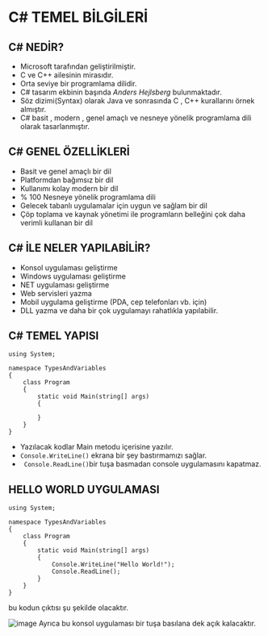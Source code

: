 # C# TEMEL BİLGİLERİ
## C# NEDİR?
- Microsoft tarafından geliştirilmiştir.
- C ve C++ ailesinin mirasıdır.
- Orta seviye bir programlama dilidir.
- C# tasarım ekbinin başında *Anders Hejlsberg* bulunmaktadır. 
- Söz dizimi(Syntax) olarak Java ve sonrasında C , C++ kurallarını örnek almıştır.
- C# basit , modern , genel amaçlı ve nesneye yönelik programlama dili olarak tasarlanmıştır.

## C# GENEL ÖZELLİKLERİ
- Basit ve genel amaçlı bir dil
- Platformdan bağımsız bir dil
- Kullanımı kolay modern bir dil
- % 100 Nesneye yönelik programlama dili
- Gelecek tabanlı uygulamalar için uygun ve sağlam bir dil
- Çöp toplama ve kaynak yönetimi ile programların belleğini çok daha verimli kullanan bir dil

## C# İLE NELER YAPILABİLİR?
- Konsol uygulaması geliştirme
- Windows uygulaması geliştirme
- NET uygulaması geliştirme
- Web servisleri yazma
- Mobil uygulama geliştirme (PDA, cep telefonları vb. için)
- DLL yazma
ve daha bir çok uygulamayı rahatlıkla yapılabilir.

## C# TEMEL YAPISI

```
using System;

namespace TypesAndVariables
{
    class Program
    {
        static void Main(string[] args)
        {
    
        }
    }
}

```
- Yazılacak kodlar Main metodu içerisine yazılır.
- ```Console.WriteLine()``` ekrana bir şey bastırmamızı sağlar.
- ``` Console.ReadLine()```bir tuşa basmadan console uygulamasını kapatmaz.

## HELLO WORLD UYGULAMASI

```
using System;

namespace TypesAndVariables
{
    class Program
    {
        static void Main(string[] args)
        {
            Console.WriteLine("Hello World!");
            Console.ReadLine();
        }
    }
}
```
bu kodun çıktısı şu şekilde olacaktır.

![image](https://user-images.githubusercontent.com/75336900/127192601-101440a2-48b8-4eca-a86b-f4d1b44e72f2.png)
Ayrıca bu konsol uygulaması bir tuşa basılana dek açık kalacaktır.
